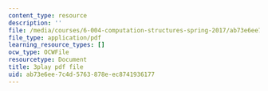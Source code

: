 ```yaml
---
content_type: resource
description: ''
file: /media/courses/6-004-computation-structures-spring-2017/ab73e6ee7c4d5763878eec8741936177_SlwUHJ4kgjI.pdf
file_type: application/pdf
learning_resource_types: []
ocw_type: OCWFile
resourcetype: Document
title: 3play pdf file
uid: ab73e6ee-7c4d-5763-878e-ec8741936177
---
```

